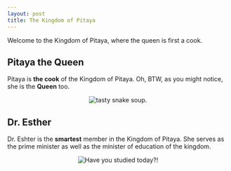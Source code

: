 ```yaml
---
layout: post
title: The Kingdom of Pitaya
---
```



<p class="message">
  Welcome to the Kingdom of Pitaya, where the queen is first a cook.
</p>

## Pitaya the Queen
Pitaya is <strong>the cook</strong> of the Kingdom of Pitaya. Oh, BTW, as you might notice, she is the <strong>Queen</strong> too.
<p align='center'><img src='{{site.baseurl}}/public/assets/img/pitaya.png' alt='tasty snake soup.'></p>

## Dr. Esther
Dr. Eshter is the <strong>smartest</strong> member in the Kingdom of Pitaya. She serves as the prime minister as well as the minister of education of the kingdom.
<p align='center'><img src='{{site.baseurl}}/public/assets/img/laochen.jpg' alt='Have you studied today?!'></p>
